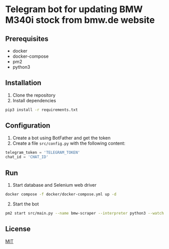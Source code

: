 # Telegram bot for updating BMW M340i stock from bmw.de website

## Prerequisites
* docker
* docker-compose
* pm2
* python3

## Installation
1. Clone the repository
2. Install dependencies
```sh
pip3 install -r requirements.txt
```

## Configuration
1. Create a bot using BotFather and get the token
2. Create a file `src/config.py` with the following content:
```py
telegram_token = 'TELEGRAM_TOKEN'
chat_id = 'CHAT_ID'
```

## Run
1. Start database and Selenium web driver
```sh
docker compose -f docker/docker-compose.yml up -d
```
2. Start the bot
```sh
pm2 start src/main.py --name bmw-scraper --interpreter python3 --watch
```

## License
[MIT](LICENSE)